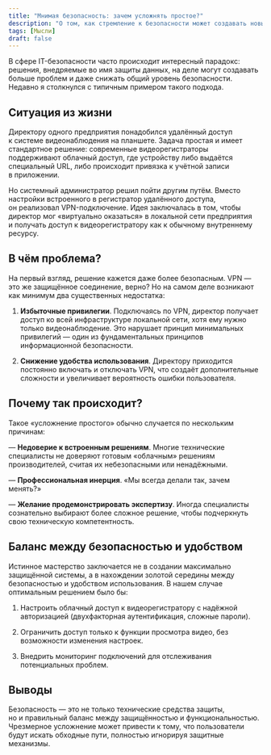 ```yaml
---
title: "Мнимая безопасность: зачем усложнять простое?"
description: "О том, как стремление к безопасности может создавать новые проблемы"
tags: [Мысли]
draft: false
---
```


В&nbsp;сфере IT-безопасности часто происходит интересный парадокс: решения, внедряемые во&nbsp;имя защиты данных, на&nbsp;деле могут создавать больше проблем и&nbsp;даже снижать общий уровень безопасности. Недавно я&nbsp;столкнулся с&nbsp;типичным примером такого подхода.

## Ситуация из&nbsp;жизни

Директору одного предприятия понадобился удалённый доступ к&nbsp;системе видеонаблюдения на&nbsp;планшете. Задача простая и&nbsp;имеет стандартное решение: современные видеорегистраторы поддерживают облачный доступ, где устройству либо выдаётся специальный URL, либо происходит привязка к&nbsp;учётной записи в&nbsp;приложении.

Но&nbsp;системный администратор решил пойти другим путём. Вместо настройки встроенного в&nbsp;регистратор удалённого доступа, он&nbsp;реализовал VPN-подключение. Идея заключалась в&nbsp;том, чтобы директор мог &laquo;виртуально оказаться&raquo; в&nbsp;локальной сети предприятия и&nbsp;получать доступ к&nbsp;видеорегистратору как к&nbsp;обычному внутреннему ресурсу.

## В&nbsp;чём проблема?

На&nbsp;первый взгляд, решение кажется даже более безопасным. VPN&nbsp;&mdash; это&nbsp;же защищённое соединение, верно? Но&nbsp;на&nbsp;самом деле возникают как минимум два существенных недостатка:

1. **Избыточные привилегии**. Подключаясь по&nbsp;VPN, директор получает доступ ко&nbsp;всей инфраструктуре локальной сети, хотя ему нужно только видеонаблюдение. Это нарушает принцип минимальных привилегий&nbsp;&mdash; один из&nbsp;фундаментальных принципов информационной безопасности.

2. **Снижение удобства использования**. Директору приходится постоянно включать и&nbsp;отключать VPN, что создаёт дополнительные сложности и&nbsp;увеличивает вероятность ошибки пользователя.

## Почему так происходит?

Такое &laquo;усложнение простого&raquo; обычно случается по&nbsp;нескольким причинам:

&mdash;&nbsp;**Недоверие к&nbsp;встроенным решениям**. Многие технические специалисты не&nbsp;доверяют готовым &laquo;облачным&raquo; решениям производителей, считая их&nbsp;небезопасными или ненадёжными.

&mdash;&nbsp;**Профессиональная инерция**. &laquo;Мы&nbsp;всегда делали так, зачем менять?&raquo;

&mdash;&nbsp;**Желание продемонстрировать экспертизу**. Иногда специалисты сознательно выбирают более сложное решение, чтобы подчеркнуть свою техническую компетентность.

## Баланс между безопасностью и&nbsp;удобством

Истинное мастерство заключается не&nbsp;в&nbsp;создании максимально защищённой системы, а&nbsp;в&nbsp;нахождении золотой середины между безопасностью и&nbsp;удобством использования. В&nbsp;нашем случае оптимальным решением было&nbsp;бы:

1. Настроить облачный доступ к&nbsp;видеорегистратору с&nbsp;надёжной авторизацией (двухфакторная аутентификация, сложные пароли).

2. Ограничить доступ только к&nbsp;функции просмотра видео, без возможности изменения настроек.

3. Внедрить мониторинг подключений для отслеживания потенциальных проблем.

## Выводы

Безопасность&nbsp;&mdash; это не&nbsp;только технические средства защиты, но&nbsp;и&nbsp;правильный баланс между защищённостью и&nbsp;функциональностью. Чрезмерное усложнение может привести к&nbsp;тому, что пользователи будут искать обходные пути, полностью игнорируя защитные механизмы.